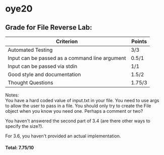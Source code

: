 # oye20

## Grade for File Reverse Lab:

Criterion | Points
--- | ---
Automated Testing | 3/3
Input can be passed as a command line argument | 0.5/1
Input can be passed via stdin | 1/1
Good style and documentation | 1.5/2
Thought Questions | 1.75/3

Notes:  
You have a hard coded value of input.txt in your file.  You need to use args to allow the user to pass in a file.  You should only try to create the File object when you know you need one.  Perhaps a comment or two?

You haven't answered the second part of 3.4 (are there other ways to specify the size?).  

For 3.6, you haven't provided an actual implementation.  


#### Total:  7.75/10